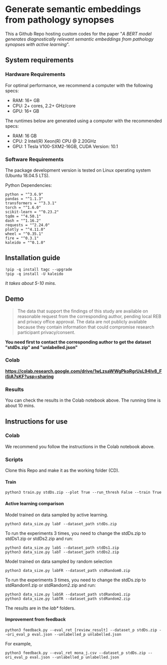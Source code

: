 # Generate semantic embeddings from pathology synopses

This a Github Repo hosting custom codes for the paper "*A BERT model generates diagnostically relevant semantic embeddings from pathology synopses with active learning*".

## System requirements

### Hardware Requirements

For optimal performance, we recommend a computer with the following specs:

* RAM: 16+ GB
* CPU: 2+ cores, 2.2+ GHz/core
* GPU: 16+ GB

The runtimes below are generated using a computer with the recommended specs:
 * RAM: 16 GB
 * CPU: 2 Intel(R) Xeon(R) CPU @ 2.20GHz
 * GPU: 1 Tesla V100-SXM2-16GB, CUDA Version: 10.1

### Software Requirements

The package development version is tested on Linux operating system (Ubuntu 18.04.5 LTS).

Python Dependencies:

    python = "^3.6.9"
    pandas = "^1.1.3"
    transformers = "^3.3.1"
    torch = "^1.6.0"
    scikit-learn = "^0.23.2"
    tqdm = "^4.50.1"
    dash = "^1.16.2"
    requests = "^2.24.0"
    plotly = "^4.11.0"
    wheel = "^0.35.1"
    fire = "^0.3.1"
    kaleido = "^0.1.0"


## Installation guide

    !pip -q install tagc --upgrade
    !pip -q install -U kaleido

*It takes about 5-10 mins.*

## Demo

> The data that support the findings of this study are available on reasonable request from the corresponding author, pending local REB and privacy office approval. The data are not publicly available because they contain information that could compromise research participant privacy/consent.

**You need first to contact the corresponding author to get the dataset "stdDs.zip" and "unlabelled.json"**

### Colab

**https://colab.research.google.com/drive/1wLzsaWWgPkoRgrUsL94Iv8_FiSiA7sKF?usp=sharing**


### Results

You can check the results in the Colab notebook above. The running time is about 10 mins.

## Instructions for use

### Colab
We recommend you follow the instructions in the Colab notebook above.

### Scripts

Clone this Repo and make it as the working folder (CD).
#### Train

    python3 train.py stdDs.zip --plot True --run_thresh False --train True
#### Active learning comparison

Model trained on data sampled by active learning.

    python3 data_size.py labF --dataset_path stdDs.zip

To run the experiments 3 times, you need to change the stdDs.zip to stdDs1.zip or stdDs2.zip and run:

    python3 data_size.py labS --dataset_path stdDs1.zip
    python3 data_size.py labT --dataset_path stdDs2.zip

Model trained on data sampled by random selection

    python3 data_size.py labFR --dataset_path stdRandom0.zip

To run the experiments 3 times, you need to change the stdDs.zip to stdRandom1.zip or stdRandom2.zip and run:

    python3 data_size.py labSR --dataset_path stdRandom1.zip
    python3 data_size.py labTR --dataset_path stdRandom2.zip

The results are in the _lab*_ folders.

#### Improvement from feedback

    python3 feedback.py --eval_ret [review_result] --dataset_p stdDs.zip --ori_eval_p eval.json --unlabelled_p unlabelled.json

For example,

    python3 feedback.py --eval_ret mona_j.csv --dataset_p stdDs.zip --ori_eval_p eval.json --unlabelled_p unlabelled.json
